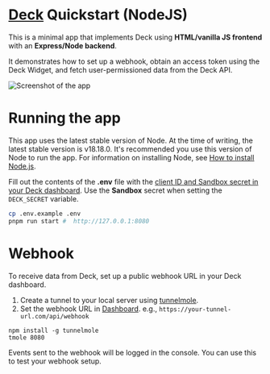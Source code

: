 # [Deck](https://deck.co) Quickstart (NodeJS)

This is a minimal app that implements Deck using **HTML/vanilla JS frontend** with an **Express/Node backend**.

It demonstrates how to set up a webhook, obtain an access token using the Deck Widget, and fetch user-permissioned data from the Deck API.

![Screenshot of the app](https://i.imgur.com/UBDKovj.png)

# Running the app

This app uses the latest stable version of Node. At the time of writing, the latest stable version is v18.18.0. It's recommended you use this version of Node to run the app. For information on installing Node, see [How to install Node.js](https://nodejs.dev/learn/how-to-install-nodejs).


Fill out the contents of the **.env** file with the [client ID and Sandbox secret in your Deck dashboard](https://dashboard.deck.co/). Use the **Sandbox** secret when setting the `DECK_SECRET` variable.

```bash
cp .env.example .env
pnpm run start #  http://127.0.0.1:8080
```

# Webhook

To receive data from Deck, set up a public webhook URL in your Deck dashboard. 

1. Create a tunnel to your local server using [tunnelmole](https://tunnelmole.com).
2. Set the webhook URL in [Dashboard](https://dashboard.deck.co/). e.g., `https://your-tunnel-url.com/api/webhook`

```
npm install -g tunnelmole
tmole 8080
```

Events sent to the webhook will be logged in the console. You can use this to test your webhook setup.